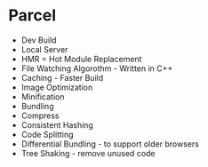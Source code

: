 # Parcel
- Dev Build
- Local Server
- HMR = Hot Module Replacement
- File Watching Algorothm - Written in C++
- Caching - Faster Build
- Image Optimization
- Minification
- Bundling
- Compress
- Consistent Hashing
- Code Splitting
- Differential Bundling - to support older browsers
- Tree Shaking - remove unused code
